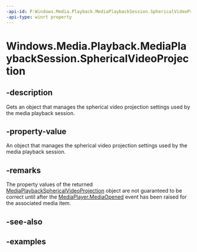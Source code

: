 ```yaml
---
-api-id: P:Windows.Media.Playback.MediaPlaybackSession.SphericalVideoProjection
-api-type: winrt property
---
```


<!-- Property syntax.
public MediaPlaybackSphericalVideoProjection SphericalVideoProjection { get; }
-->

# Windows.Media.Playback.MediaPlaybackSession.SphericalVideoProjection

## -description
Gets an object that manages the spherical video projection settings used by the media playback session.

## -property-value
An object that manages the spherical video projection settings used by the media playback session.

## -remarks
The property values of the returned [MediaPlaybackSphericalVideoProjection](mediaplaybacksphericalvideoprojection.md) object are not guaranteed to be correct until after the [MediaPlayer.MediaOpened](mediaplayer_mediaopened.md) event has been raised for the associated media item.

## -see-also

## -examples

